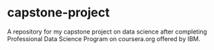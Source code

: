 # capstone-project
A repository for my capstone project on data science after completing Professional Data Science Program on coursera.org offered by IBM.
